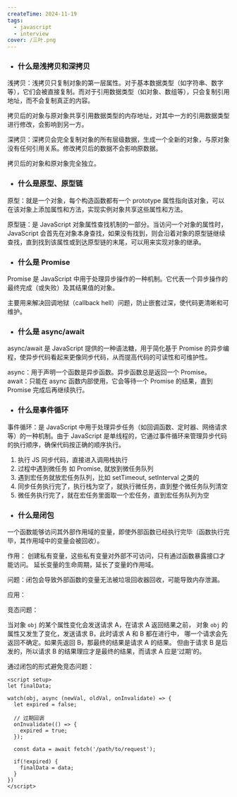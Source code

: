 ```yaml
---
createTime: 2024-11-19
tags:
  - javascript
  - interview
cover: /三叶.png
---
```


- ### 什么是浅拷贝和深拷贝

浅拷贝：浅拷贝只复制对象的第一层属性。对于基本数据类型（如字符串、数字等），它们会被直接复制。而对于引用数据类型（如对象、数组等），只会复制引用地址，而不会复制真正的内容。

拷贝后的对象与原对象共享引用数据类型的内存地址，对其中一方的引用数据类型进行修改，会影响到另一方。


深拷贝：深拷贝会完全复制对象的所有层级数据，生成一个全新的对象，与原对象没有任何引用关系。修改拷贝后的数据不会影响原数据。

拷贝后的对象和原对象完全独立。

- ### 什么是原型、原型链

原型：就是一个对象，每个构造函数都有一个 prototype 属性指向该对象，可以在该对象上添加属性和方法，实现实例对象共享这些属性和方法。

原型链：是 JavaScript 对象属性查找机制的一部分。当访问一个对象的属性时，JavaScript 会首先在对象本身查找，如果没有找到，则会沿着对象的原型链继续查找，直到找到该属性或到达原型链的末尾，可以用来实现对象的继承。

- ### 什么是 Promise

Promise 是 JavaScript 中用于处理异步操作的一种机制。它代表一个异步操作的最终完成（或失败）及其结果值的对象。

主要用来解决回调地狱（callback hell）问题，防止嵌套过深，使代码更清晰和可维护。

- ### 什么是 async/await

async/await 是 JavaScript 提供的一种语法糖，用于简化基于 Promise 的异步编程，使异步代码看起来更像同步代码，从而提高代码的可读性和可维护性。

async：用于声明一个函数是异步函数。异步函数总是返回一个 Promise。
await：只能在 async 函数内部使用，它会等待一个 Promise 的结果，直到 Promise 完成后再继续执行。


- ### 什么是事件循环

事件循环：是 JavaScript 中用于处理异步任务（如回调函数、定时器、网络请求等）的一种机制。由于 JavaScript 是单线程的，它通过事件循环来管理异步代码的执行顺序，确保代码按正确的顺序执行。

1. 执行 JS 同步代码，直接进入调用栈执行
2. 过程中遇到微任务 如 Promise, 就放到微任务队列
3. 遇到宏任务就放宏任务队列，比如 setTimeout, setInterval 之类的
4. 同步任务执行完了，执行栈为空了，就执行微任务，直到整个微任务队列清空
5. 微任务执行完了，就在宏任务里面取一个宏任务，直到宏任务队列为空


- ### 什么是闭包

一个函数能够访问其外部作用域的变量，即使外部函数已经执行完毕（函数执行完毕，其作用域中的变量会被回收）。

作用：
创建私有变量，这些私有变量对外部不可访问，只有通过函数暴露接口才能访问。
延长变量的生命周期，延长了变量的作用域。

问题：闭包会导致外部函数的变量无法被垃圾回收器回收，可能导致内存泄漏。

应用：

竞态问题：

当对象 `obj` 的某个属性变化会发送请求 A，在请求 A 返回结果之前，
对象 `obj` 的属性又发生了变化，发送请求 B，此时请求 A 和 B 都在进行中，
哪一个请求会先返回不确定。如果先返回 B，那最终的结果是请求 A 的结果。
但由于请求 B 是后发的，所以请求 B 的结果理应才是最终的结果，而请求 A 应是'过期'的。

通过闭包的形式避免竞态问题：

```vue
<script setup>
let finalData;

watch(obj, async (newVal, oldVal, onInvalidate) => {
  let expired = false;

  // 过期回调
  onInvalidate(() => {
    expired = true;
  });

  const data = await fetch('/path/to/request');

  if(!expired) {
    finalData = data;
  }
})
</script>
```